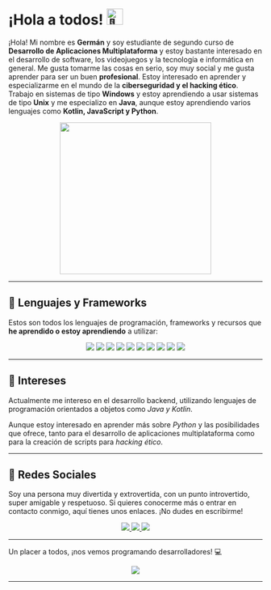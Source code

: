 # ¡Hola a todos! <img src="https://fonts.gstatic.com/s/e/notoemoji/latest/1f44b/512.gif" alt="👋" width="32" height="32">

¡Hola! Mi nombre es **Germán** y soy estudiante de segundo curso de **Desarrollo de Aplicaciones Multiplataforma** y estoy bastante interesado en el desarrollo de software, los videojuegos y la tecnología e informática en general. Me gusta tomarme las cosas en serio, soy muy social y me gusta aprender para ser un buen **profesional**. Estoy interesado en aprender y especializarme en el mundo de la **ciberseguridad y el hacking ético**. Trabajo en sistemas de tipo **Windows** y estoy aprendiendo a usar sistemas de tipo **Unix** y me especializo en **Java**, aunque estoy aprendiendo varios lenguajes como **Kotlin, JavaScript y Python**.

<div align="center">
    <img  src="https://user-images.githubusercontent.com/74038190/225813708-98b745f2-7d22-48cf-9150-083f1b00d6c9.gif" width="300dp" height="300dp"/> 
</div>

---

## 🚀 Lenguajes y Frameworks

Estos son todos los lenguajes de programación, frameworks y recursos que **he aprendido o estoy aprendiendo** a utilizar:

<div align="center">
    <img src="https://img.shields.io/badge/Java-ED8B00?style=for-the-badge&logo=openjdk&logoColor=white"/>
    <img src="https://img.shields.io/badge/Kotlin-9933ff?&style=for-the-badge&logo=kotlin&logoColor=white"/>
    <img src="https://img.shields.io/badge/Python-3776AB?style=for-the-badge&logo=python&logoColor=white"/>
    <img src="https://img.shields.io/badge/JavaScript-F7DF1E?style=for-the-badge&logo=javascript&logoColor=black"/>
    <img src="https://img.shields.io/badge/HTML5-E34F26?style=for-the-badge&logo=html5&logoColor=white"/>
    <img src="https://img.shields.io/badge/CSS3-1572B6?style=for-the-badge&logo=css3&logoColor=white"/>
    <img src="https://img.shields.io/badge/MySQL-00000F?style=for-the-badge&logo=mysql&logoColor=white"/>
    <img src="https://img.shields.io/badge/PostgreSQL-316192?style=for-the-badge&logo=postgresql&logoColor=white"/>
    <img src="https://img.shields.io/badge/SQLite-07405E?style=for-the-badge&logo=sqlite&logoColor=white"/>
    <img src="https://img.shields.io/badge/Hibernate-59666C?style=for-the-badge&logo=Hibernate&logoColor=white"/>
</div>

---

## 🌱 Intereses

Actualmente me intereso en el desarrollo backend, utilizando lenguajes de programación orientados a objetos como *Java y Kotlin*. 

Aunque estoy interesado en aprender más sobre *Python* y las posibilidades que ofrece, tanto para el desarrollo de aplicaciones multiplataforma como para la creación de scripts para *hacking ético*.

---

## 📱 Redes Sociales

Soy una persona muy divertida y extrovertida, con un punto introvertido, super amigable y respetuoso. Si quieres conocerme más o entrar en contacto conmigo, aquí tienes unos enlaces. ¡No dudes en escribirme!

<div align="center">
    <a href="https://www.instagram.com/germaansanchz">
        <img src="https://img.shields.io/badge/Instagram-E4405F?style=for-the-badge&logo=instagram&logoColor=white" />
    </a>
    <a href="https://x.com/germaansc5">
        <img src="https://img.shields.io/badge/Twitter-000000?style=for-the-badge&logo=x&logoColor=white" />
    </a>
    <a href="mailto:gsanchezcas05@gmail.com>">
        <img src="https://img.shields.io/badge/Gmail-5577B5?style=for-the-badge&logo=gmail&logoColor=white"/>
    </a>
</div>

---

Un placer a todos, ¡nos vemos programando desarrolladores! 💻

<div align="center">
  <img src ="https://github.com/user-attachments/assets/42b8f82a-51ca-464c-8d31-05eee3dba60b">
</div>

---
